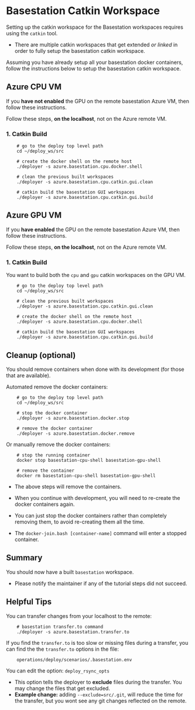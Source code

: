 # Basestation Catkin Workspace

Setting up the catkin workspace for the Basestation workspaces requires using the `catkin` tool.

- There are multiple catkin workspaces that get extended *or linked* in order to fully setup the basestation catkin workspace.

Assuming you have already setup all your basestation docker containers, follow the instructions below to setup the basestation catkin workspace.

## Azure CPU VM

If you **have not enabled** the GPU on the remote basestation Azure VM, then follow these instructions.

Follow these steps, **on the localhost**, not on the Azure remote VM.

### 1. Catkin Build

        # go to the deploy top level path
        cd ~/deploy_ws/src

        # create the docker shell on the remote host
        ./deployer -s azure.basestation.cpu.docker.shell

        # clean the previous built workspaces
        ./deployer -s azure.basestation.cpu.catkin.gui.clean

        # catkin build the basestation GUI workspaces
        ./deployer -s azure.basestation.cpu.catkin.gui.build


## Azure GPU VM

If you **have enabled** the GPU on the remote basestation Azure VM, then follow these instructions.

Follow these steps, **on the localhost**, not on the Azure remote VM.

### 1. Catkin Build

You want to build both the `cpu` and `gpu` catkin workspaces on the GPU VM.

        # go to the deploy top level path
        cd ~/deploy_ws/src

        # clean the previous built workspaces
        ./deployer -s azure.basestation.cpu.catkin.gui.clean

        # create the docker shell on the remote host
        ./deployer -s azure.basestation.cpu.docker.shell

        # catkin build the basestation GUI workspaces
        ./deployer -s azure.basestation.cpu.catkin.gui.build

## Cleanup (optional)

You should remove containers when done with its development (for those that are available).

Automated remove the docker containers:

        # go to the deploy top level path
        cd ~/deploy_ws/src

        # stop the docker container
        ./deployer -s azure.basestation.docker.stop

        # remove the docker container
        ./deployer -s azure.basestation.docker.remove

Or manually remove the docker containers:

        # stop the running container
        docker stop basestation-cpu-shell basestation-gpu-shell

        # remove the container
        docker rm basestation-cpu-shell basestation-gpu-shell

- The above steps will remove the containers.

- When you continue with development, you will need to re-create the docker containers again.

- You can just stop the docker containers rather than completely removing them, to avoid re-creating them all the time.

- The `docker-join.bash [container-name]` command will enter a stopped container.

## Summary

You should now have a built `basestation` workspace.

- Please notify the maintainer if any of the tutorial steps did not succeed.

## Helpful Tips

You can transfer changes from your localhost to the remote:

        # basestation transfer.to command
        ./deployer -s azure.basestation.transfer.to

If you find the `transfer.to` is too slow or missing files during a transfer, you can find the the `transfer.to` options in the file:

        operations/deploy/scenarios/.basestation.env

You can edit the option: `deploy_rsync_opts`

- This option tells the deployer to **exclude** files during the transfer. You may change the files that get excluded.
- **Example change:** adding `--exclude=src/.git`, will reduce the time for the transfer, but you wont see any git changes reflected on the remote.
